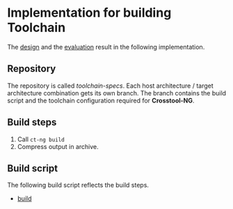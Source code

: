 # Implementation for building Toolchain 
The [design](../design/toolchain.md) and the
[evaluation](../evaluation/toolchain.md) result in the following implementation.

## Repository
The repository is called *toolchain-specs*. Each host architecture / target
architecture combination gets its own branch. The branch contains the build
script and the toolchain configuration required for **Crosstool-NG**.

## Build steps
1. Call `ct-ng build`
1. Compress output in archive.

## Build script
The following build script reflects the build steps.

* [build](setup/post-install/toolchains/default/toolchain_build)
